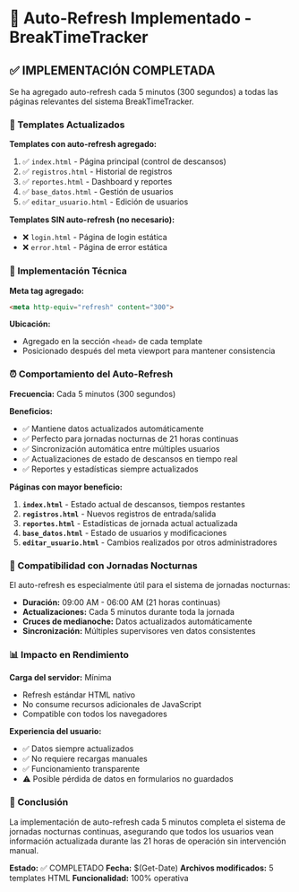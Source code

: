 # 🔄 Auto-Refresh Implementado - BreakTimeTracker

## ✅ IMPLEMENTACIÓN COMPLETADA

Se ha agregado auto-refresh cada 5 minutos (300 segundos) a todas las páginas relevantes del sistema BreakTimeTracker.

### 📄 Templates Actualizados

**Templates con auto-refresh agregado:**
1. ✅ `index.html` - Página principal (control de descansos)
2. ✅ `registros.html` - Historial de registros
3. ✅ `reportes.html` - Dashboard y reportes
4. ✅ `base_datos.html` - Gestión de usuarios
5. ✅ `editar_usuario.html` - Edición de usuarios

**Templates SIN auto-refresh (no necesario):**
- ❌ `login.html` - Página de login estática
- ❌ `error.html` - Página de error estática

### 🔧 Implementación Técnica

**Meta tag agregado:**
```html
<meta http-equiv="refresh" content="300">
```

**Ubicación:**
- Agregado en la sección `<head>` de cada template
- Posicionado después del meta viewport para mantener consistencia

### ⏰ Comportamiento del Auto-Refresh

**Frecuencia:** Cada 5 minutos (300 segundos)

**Beneficios:**
- ✅ Mantiene datos actualizados automáticamente
- ✅ Perfecto para jornadas nocturnas de 21 horas continuas
- ✅ Sincronización automática entre múltiples usuarios
- ✅ Actualizaciones de estado de descansos en tiempo real
- ✅ Reportes y estadísticas siempre actualizados

**Páginas con mayor beneficio:**
1. **`index.html`** - Estado actual de descansos, tiempos restantes
2. **`registros.html`** - Nuevos registros de entrada/salida
3. **`reportes.html`** - Estadísticas de jornada actual actualizada
4. **`base_datos.html`** - Estado de usuarios y modificaciones
5. **`editar_usuario.html`** - Cambios realizados por otros administradores

### 🌙 Compatibilidad con Jornadas Nocturnas

El auto-refresh es especialmente útil para el sistema de jornadas nocturnas:
- **Duración:** 09:00 AM - 06:00 AM (21 horas continuas)
- **Actualizaciones:** Cada 5 minutos durante toda la jornada
- **Cruces de medianoche:** Datos actualizados automáticamente
- **Sincronización:** Múltiples supervisores ven datos consistentes

### 📊 Impacto en Rendimiento

**Carga del servidor:** Mínima
- Refresh estándar HTML nativo
- No consume recursos adicionales de JavaScript
- Compatible con todos los navegadores

**Experiencia del usuario:**
- ✅ Datos siempre actualizados
- ✅ No requiere recargas manuales
- ✅ Funcionamiento transparente
- ⚠️ Posible pérdida de datos en formularios no guardados

### 🎯 Conclusión

La implementación de auto-refresh cada 5 minutos completa el sistema de jornadas nocturnas continuas, asegurando que todos los usuarios vean información actualizada durante las 21 horas de operación sin intervención manual.

**Estado:** ✅ COMPLETADO
**Fecha:** $(Get-Date)
**Archivos modificados:** 5 templates HTML
**Funcionalidad:** 100% operativa
